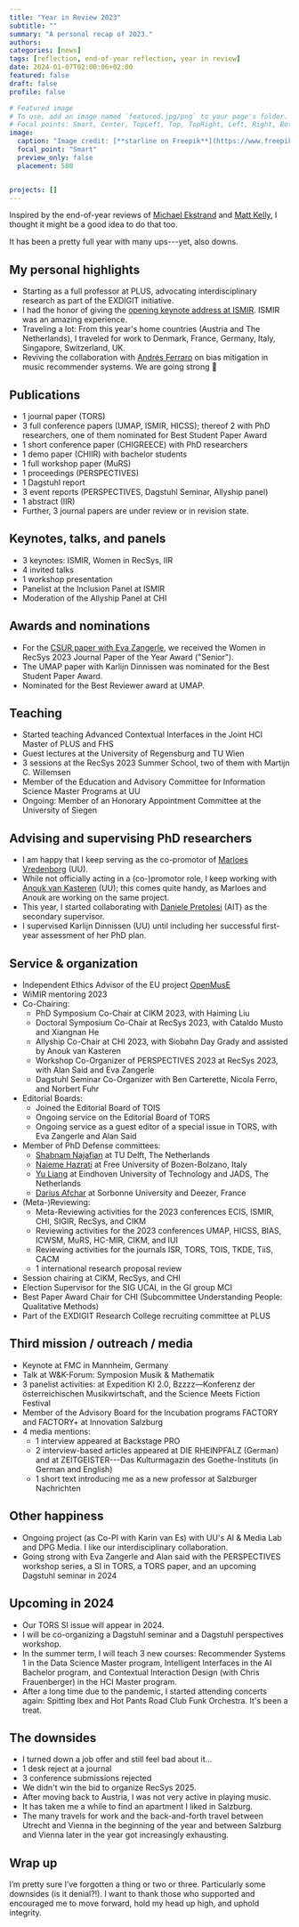 ```yaml
---
title: "Year in Review 2023"
subtitle: ""
summary: "A personal recap of 2023."
authors: 
categories: [news]
tags: [reflection, end-of-year reflection, year in review]
date: 2024-01-07T02:00:06+02:00
featured: false
draft: false
profile: false

# Featured image
# To use, add an image named `featured.jpg/png` to your page's folder.
# Focal points: Smart, Center, TopLeft, Top, TopRight, Left, Right, BottomLeft, Bottom, BottomRight.
image:
  caption: "Image credit: [**starline on Freepik**](https://www.freepik.com/free-vector/minimal-line-style-2023-new-year-yellow-banner_35393919.htm#query=2023%20year%20in%20review&position=40&from_view=search&track=ais&uuid=96d841bb-0d3c-4fd1-8ab7-6fa582bbdecc)."
  focal_point: "Smart"
  preview_only: false
  placement: 500


projects: []
---
```


Inspired by the end-of-year reviews of [Michael Ekstrand](https://md.ekstrandom.net/blog/2023/12/2023) and [Matt Kelly](https://log.lab.matkelly.com/year-in-review-2023), I thought it might be a good idea to do that too.

It has been a pretty full year with many ups---yet, also downs.


## My personal highlights
- Starting as a full professor at PLUS, advocating interdisciplinary research as part of the EXDIGIT initiative.
- I had the honor of giving the [opening keynote address at ISMIR](/talks/kn05_ismir2023/). ISMIR was an amazing experience.
- Traveling a lot: From this year's home countries (Austria and The Netherlands), I traveled for work to Denmark, France, Germany, Italy, Singapore, Switzerland, UK.
- Reviving the collaboration with [Andrés Ferraro](https://scholar.google.com/citations?user=WQglBowAAAAJ) on bias mitigation in music recommender systems. We are going strong 💪


## Publications
- 1 journal paper (TORS)
- 3 full conference papers (UMAP, ISMIR, HICSS); thereof 2 with PhD researchers, one of them nominated for Best Student Paper Award
- 1 short conference paper (CHIGREECE) with PhD researchers
- 1 demo paper (CHIIR) with bachelor students
- 1 full workshop paper (MuRS)
- 1 proceedings (PERSPECTIVES)
- 1 Dagstuhl report
- 3 event reports (PERSPECTIVES, Dagstuhl Seminar, Allyship panel)
- 1 abstract (IIR)
- Further, 3 journal papers are under review or in revision state.


## Keynotes, talks, and panels 
- 3 keynotes: ISMIR, Women in RecSys, IIR
- 4 invited talks
- 1 workshop presentation
- Panelist at the Inclusion Panel at ISMIR
- Moderation of the Allyship Panel at CHI


## Awards and nominations
- For the [CSUR paper with Eva Zangerle](/publications/zangerle-2022-fevr/), we received the Women in RecSys 2023 Journal Paper of the Year Award ("Senior").
- The UMAP paper with Karlijn Dinnissen was nominated for the Best Student Paper Award.
- Nominated for the Best Reviewer award at UMAP.


## Teaching
- Started teaching Advanced Contextual Interfaces in the Joint HCI Master of PLUS and FHS
- Guest lectures at the University of Regensburg and TU Wien
- 3 sessions at the RecSys 2023 Summer School, two of them with Martijn C. Willemsen
- Member of the Education and Advisory Committee for Information Science Master Programs at UU
- Ongoing: Member of an Honorary Appointment Committee at the University of Siegen


## Advising and supervising PhD researchers
- I am happy that I keep serving as the co-promotor of [Marloes Vredenborg](https://marloesvredenborg.com) (UU).
- While not officially acting in a (co-)promotor role, I keep working with [Anouk van Kasteren](http://anoukvankasteren.com) (UU); this comes quite handy, as Marloes and Anouk are working on the same project.
- This year, I started collaborating with [Daniele Pretolesi](https://scholar.google.com/citations?user=-vmPHIUAAAAJ) (AIT) as the secondary supervisor.
- I supervised Karlijn Dinnissen (UU) until including her successful first-year assessment of her PhD plan.


## Service & organization
- Independent Ethics Advisor of the EU project [OpenMusE](https://www.openmuse.eu)
- WiMIR mentoring 2023
- Co-Chairing:
  - PhD Symposium Co-Chair at CIKM 2023, with Haiming Liu
  - Doctoral Symposium Co-Chair at RecSys 2023, with Cataldo Musto and Xiangnan He
  - Allyship Co-Chair at CHI 2023, with Siobahn Day Grady and assisted by Anouk van Kasteren
  - Workshop Co-Organizer of PERSPECTIVES 2023 at RecSys 2023, with Alan Said and Eva Zangerle 
  - Dagstuhl Seminar Co-Organizer with Ben Carterette, Nicola Ferro, and Norbert Fuhr
- Editorial Boards:
  - Joined the Editorial Board of TOIS
  - Ongoing service on the Editorial Board of TORS 
  - Ongoing service as a guest editor of a special issue in TORS, with Eva Zangerle and Alan Said
- Member of PhD Defense committees:
  - [Shabnam Najafian](https://scholar.google.com/citations?user=rE1GomgAAAAJ) at TU Delft, The Netherlands
  - [Naieme Hazrati](https://scholar.google.com/citations?user=Nii1zPUAAAAJ) at Free University of Bozen-Bolzano, Italy
  - [Yu Liang](https://yliang.me) at Eindhoven University of Technology and JADS, The Netherlands
  - [Darius Afchar](https://scholar.google.com/citations?user=YAyP5psAAAAJ) at Sorbonne University and Deezer, France
- (Meta-)Reviewing:
  - Meta-Reviewing activities for the 2023 conferences ECIS, ISMIR, CHI, SIGIR, RecSys, and CIKM
  - Reviewing activities for the 2023 conferences UMAP, HICSS, BIAS, ICWSM, MuRS, HC-MIR, CIKM, and IUI
  - Reviewing activities for the journals ISR, TORS, TOIS, TKDE, TiiS, CACM
  - 1 international research proposal review
- Session chairing at CIKM, RecSys, and CHI
- Election Supervisor for the SIG UCAI, in the GI group MCI
- Best Paper Award Chair for CHI (Subcommittee Understanding People: Qualitative Methods) 
- Part of the EXDIGIT Research College recruiting committee at PLUS


## Third mission / outreach / media
- Keynote at FMC in Mannheim, Germany
- Talk at W&K-Forum: Symposion Musik & Mathematik
- 3 panelist activities: at Expedition KI 2.0, Bzzzz—Konferenz der österreichischen Musikwirtschaft, and the Science Meets Fiction Festival
- Member of the Advisory Board for the Incubation programs FACTORY and FACTORY+ at Innovation Salzburg
- 4 media mentions:
  - 1 interview appeared at Backstage PRO
  - 2 interview-based articles appeared at DIE RHEINPFALZ (German) and at ZEITGEISTER---Das Kulturmagazin des Goethe-Instituts (in German and English)
  - 1 short text introducing me as a new professor at Salzburger Nachrichten

## Other happiness
- Ongoing project (as Co-PI with Karin van Es) with UU's AI & Media Lab and DPG Media. I like our interdisciplinary collaboration.
- Going strong with Eva Zangerle and Alan said with the PERSPECTIVES workshop series, a SI in TORS, a TORS paper, and an upcoming Dagstuhl seminar in 2024

## Upcoming in 2024
- Our TORS SI issue will appear in 2024.
- I will be co-organizing a Dagstuhl seminar and a Dagstuhl perspectives workshop.
- In the summer term, I will teach 3 new courses: Recommender Systems 1 in the Data Science Master program, Intelligent Interfaces in the AI Bachelor program, and Contextual Interaction Design (with Chris Frauenberger) in the HCI Master program.
- After a long time due to the pandemic, I started attending concerts again: Spitting Ibex and Hot Pants Road Club Funk Orchestra. It's been a treat.

## The downsides
- I turned down a job offer and still feel bad about it...
- 1 desk reject at a journal
- 3 conference submissions rejected
- We didn't win the bid to organize RecSys 2025.
- After moving back to Austria, I was not very active in playing music.
- It has taken me a while to find an apartment I liked in Salzburg.
- The many travels for work and the back-and-forth travel between Utrecht and Vienna in the beginning of the year and between Salzburg and Vienna later in the year got increasingly exhausting.

## Wrap up
I’m pretty sure I’ve forgotten a thing or two or three. Particularly some downsides (is it denial?!). 
I want to thank those who supported and encouraged me to move forward, hold my head up high, and uphold integrity.  
